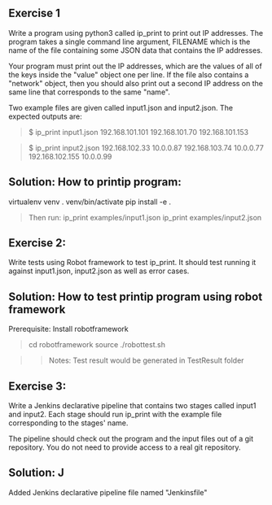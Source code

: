 ## Exercise 1

Write a program using python3 called ip_print to print out IP addresses.
The program takes a single command line argument, FILENAME which is the name of
the file containing some JSON data that contains the IP addresses.

Your program must print out the IP addresses, which are the values of
all of the keys inside the "value" object one per line. If the file also contains
a "network" object, then you should also print out a second IP address on the same line
that corresponds to the same "name".

Two example files are given called input1.json and input2.json.
The expected outputs are:

> \$ ip_print input1.json
> 192.168.101.101
> 192.168.101.70
> 192.168.101.153

> \$ ip_print input2.json
> 192.168.102.33 10.0.0.87
> 192.168.103.74 10.0.0.77
> 192.168.102.155 10.0.0.99

## Solution: How to printip program:

virtualenv venv
. venv/bin/activate
pip install -e .

> Then run:
> ip_print examples/input1.json
> ip_print examples/input2.json

## Exercise 2:

Write tests using Robot framework to test ip_print. It should test running it against input1.json, input2.json as well as error cases.

## Solution: How to test printip program using robot framework
Prerequisite: Install robotframework

> cd robotframework
> source ./robottest.sh

> > Notes: Test result would be generated in TestResult folder

## Exercise 3:

Write a Jenkins declarative pipeline that contains two stages called input1 and input2.
Each stage should run ip_print with the example file corresponding to the stages' name.

The pipeline should check out the program and the input files out of a git repository.
You do not need to provide access to a real git repository.

## Solution: J
Added Jenkins declarative pipeline file named "Jenkinsfile"
